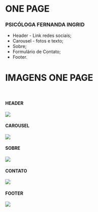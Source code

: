 <h1> ONE PAGE </h1>

<h3> PSICÓLOGA FERNANDA INGRID </h3>
<ul>
  <li> Header - Link redes sociais; </li>
  <li> Carousel - fotos e texto;</li>
  <li> Sobre;</li>
  <li> Formulário de Contato;</li>
  <li> Footer.</li>
</ul>
  
<h1> IMAGENS ONE PAGE </h1>
<br>
<h4> HEADER </h4>
<img src="img-system/1.png">
<br>
<h4> CAROUSEL </h4>
<img src="img-system/2.png">
<br>
<h4> SOBRE </h4>
<img src="img-system/3.png">
<br>
<h4> CONTATO </h4>
<img src="img-system/4.png">
<br>
<h4> FOOTER </h4>
<img src="img-system/5.png">
<br>
